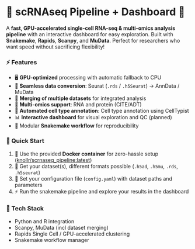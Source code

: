 # 🧬 scRNAseq Pipeline + Dashboard 🚀

A **fast, GPU-accelerated single-cell RNA-seq & multi-omics analysis pipeline** with an interactive dashboard for easy exploration. Built with **Snakemake**, **Rapids**, **Scanpy**, and **MuData**. Perfect for researchers who want speed without sacrificing flexibility!  

### ⚡ Features
- 🖥️ **GPU-optimized** processing with automatic fallback to CPU  
- 🔄 **Seamless data conversion**: Seurat (`.rds` / `.h5Seurat`) → AnnData / MuData
- 🔗 **Merging of multiple datasets** for integrated analysis  
- 🔬 **Multi-omics support**: RNA and protein (CITE/ADT)
- 🧪 **Automated cell type annotation**: Cell type annotation using CellTypist 
- 📊 **Interactive dashboard** for visual exploration and QC (planned)  
- 🧩 Modular **Snakemake workflow** for reproducibility  

### 🚀 Quick Start
1. 🐳 Use the provided **Docker container** for zero-hassle setup ([knollr/scrnaseq_pipeline:latest](https://hub.docker.com/r/knollr/scrnaseq_pipeline/tags))
2. 📁 Get your dataset(s), different formats possible (`.h5ad`, `.h5mu`, `.rds`, `.h5seurat`)
3. 📝 Set your configuration file (`config.yaml`) with dataset paths and parameters  
4. ⚡ Run the snakemake pipeline and explore your results in the dashboard  

### 🔧 Tech Stack
- Python and R integration  
- Scanpy, MuData (incl dataset merging)  
- Rapids Single Cell / GPU-accelerated clustering
- Snakemake workflow manager
